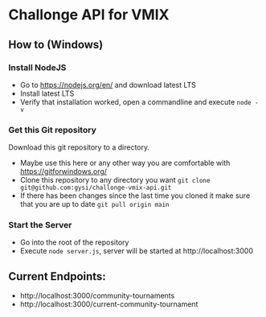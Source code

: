 # Challonge API for VMIX
## How to (Windows)
### Install NodeJS
* Go to https://nodejs.org/en/ and download latest LTS  
* Install latest LTS  
* Verify that installation worked, open a commandline and execute `node -v`
### Get this Git repository
Download this git repository to a directory.
* Maybe use this here or any other way you are comfortable with https://gitforwindows.org/
* Clone this repository to any directory you want `git clone git@github.com:gysi/challonge-vmix-api.git`
* If there has been changes since the last time you cloned it make sure that you are up to date
  `git pull origin main`
### Start the Server
* Go into the root of the repository
* Execute `node server.js`, server will be started at http://localhost:3000

## Current Endpoints:
* http://localhost:3000/community-tournaments
* http://localhost:3000/current-community-tournament